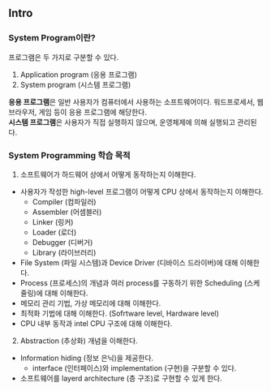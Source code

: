 ## Intro
### System Program이란?

프로그램은 두 가지로 구분할 수 있다. <br>
1. Application program (응용 프로그램)
2. System program (시스템 프로그램)

<b>응용 프로그램</b>은 일반 사용자가 컴퓨터에서 사용하는 소프트웨어이다. 워드프로세서, 웹 브라우저, 게임 등이 응용 프로그램에 해당한다. <br>
<b>시스템 프로그램</b>은 사용자가 직접 실행하지 않으며, 운영체제에 의해 실행되고 관리된다. 

### System Programming 학습 목적
1. 소프트웨어가 하드웨어 상에서 어떻게 동작하는지 이해한다.
- 사용자가 작성한 high-level 프로그램이 어떻게 CPU 상에서 동작하는지 이해한다.
    - Compiler (컴파일러)
    - Assembler (어셈블러)
    - Linker (링커)
    - Loader (로더)
    - Debugger (디버거)
    - Library (라이브러리)
- File System (파일 시스템)과 Device Driver (디바이스 드라이버)에 대해 이해한다.
- Process (프로세스)의 개념과 여러 process를 구동하기 위한 Scheduling (스케줄링)에 대해 이해한다.
- 메모리 관리 기법, 가상 메모리에 대해 이해한다.
- 최적화 기법에 대해 이해한다. (Sofrtware level, Hardware level)
- CPU 내부 동작과 intel CPU 구조에 대해 이해한다.

2. Abstraction (추상화) 개념을 이해한다.
- Information hiding (정보 은닉)을 제공한다.
    - interface (인터페이스)와 implementation (구현)을 구분할 수 있다.
- 소프트웨어를 layerd architecture (층 구조)로 구현할 수 있게 한다.